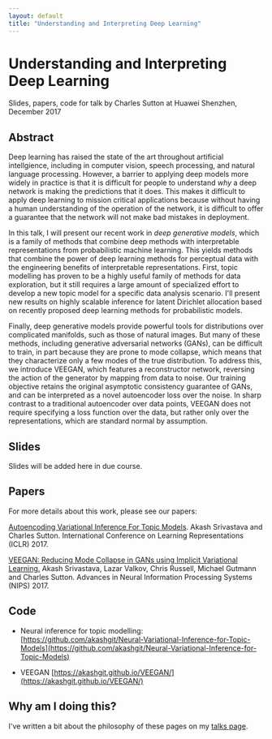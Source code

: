 ```yaml
---
layout: default
title: "Understanding and Interpreting Deep Learning"
---
```


Understanding and Interpreting Deep Learning
=====

Slides, papers, code for talk by Charles Sutton
at Huawei Shenzhen, December 2017

## Abstract

Deep learning has raised the state of the art throughout artificial intellgience,
including in computer vision, speech processing, and natural language processing.
However, a barrier to applying deep models more widely in practice is that it is difficult
for people to understand *why* a deep network is making the predictions that it does.
This makes it difficult to apply deep learning to mission critical applications
because without having a human understanding of the operation of the network,
it is difficult to offer a guarantee that the network will not make bad mistakes
in deployment.

In this talk, I will present our recent work in *deep generative models*,
which is a family of methods that combine deep methods with 
interpretable representations from probabilistic machine learning.
This yields methods that combine the power of deep learning methods for perceptual 
data with the engineering benefits of interpretable representations.
First, topic modelling has proven to be a highly useful family of methods for data exploration,
but it still requires a large amount of specialized effort to develop a new topic model for
a specific data analysis scenario. I'll present new results on highly scalable inference for latent Dirichlet
allocation based on recently proposed deep learning methods for probabilistic models.

Finally, deep generative models provide powerful tools for distributions over complicated manifolds, such as those of natural images. But many of these methods, including generative adversarial networks (GANs), can be difficult to train, in part because they are prone to mode collapse, which means that they characterize only a few modes of the true distribution. To address this, we introduce VEEGAN, which features a reconstructor network, reversing the action of the generator by mapping from data to noise. Our training objective retains the original asymptotic consistency guarantee of GANs, and can be interpreted as a novel autoencoder loss over the noise. In sharp contrast to a traditional autoencoder over data points, VEEGAN does not require specifying a loss function over the data, but rather only over the representations, which are standard normal by assumption.

## Slides

Slides will be added here in due course.

## Papers

For more details about this work, please see our papers:

[Autoencoding Variational Inference For Topic Models](https://openreview.net/forum?id=BybtVK9lg&noteId=BybtVK9lg). Akash Srivastava and Charles Sutton. International
Conference on Learning Representations (ICLR) 2017.

[VEEGAN: Reducing Mode Collapse in GANs using Implicit Variational Learning.](https://arxiv.org/abs/1705.07761) Akash Srivastava, Lazar Valkov, Chris Russell, Michael Gutmann and Charles Sutton. Advances in Neural Information Processing Systems (NIPS) 2017.

## Code


 * Neural inference for topic modelling: [https://github.com/akashgit/Neural-Variational-Inference-for-Topic-Models](https://github.com/akashgit/Neural-Variational-Inference-for-Topic-Models)

 * VEEGAN [https://akashgit.github.io/VEEGAN/](https://akashgit.github.io/VEEGAN/)

## Why am I doing this?

I've written a bit about the philosophy of these pages on my [talks page](../).
